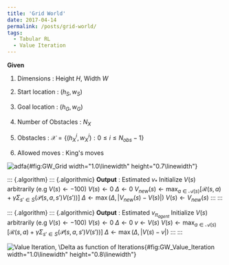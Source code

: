 ```yaml
---
title: 'Grid World'
date: 2017-04-14
permalink: /posts/grid-world/
tags:
  - Tabular RL
  - Value Iteration
---
```


**Given**

1.  Dimensions : Height $H$, Width $W$

2.  Start location : $(h_{S},w_{S})$

3.  Goal location : $(h_{G},w_{G})$

4.  Number of Obstacles : $N_{X}$

5.  Obstacles :
    $\mathcal{X} = \{ (h_{X}^{i},w_{X}^{i}):  0 \leq i \leq N_{obs}-1 \}$

6.  Allowed moves : King's moves

![adfa](https://adi3e08.github.io/files/profile.png){#fig:GW_Grid width="1.0\\linewidth"
height="0.7\\linewidth"}

::: {.algorithm}
::: {.algorithmic}
**Output** : Estimated $v_{*}$ Initialize $V(s)$ arbitrarily (e.g
$V(s) \gets -100$) $V(s) \gets 0$ $\Delta \gets 0$
$V_{new}(s) \gets  \max_{a \in \mathcal{A}(s)} [\mathcal{R}(s,a)+\gamma \Sigma_{s'\in S} (\mathcal{P}(s,a,s') V(s'))]$
$\Delta \gets \max(\Delta,|V_{new}(s)-V(s)| )$ $V(s) \gets V_{new}(s)$
:::
:::

::: {.algorithm}
::: {.algorithmic}
**Output** : Estimated $v_{\pi_{agent}}$ Initialize $V(s)$ arbitrarily
(e.g $V(s) \gets -100$) $V(s) \gets 0$ $\Delta \gets 0$ $v \gets V(s)$
$V(s) \gets \max_{a \in \mathcal{A}(s)} [\mathcal{R}(s,a)+\gamma \Sigma_{s'\in S} (\mathcal{P}(s,a,s') V(s'))]$
$\Delta \gets \max(\Delta,|V(s)-v| )$
:::
:::

![**Value Iteration**, $\Delta$ as function of
Iterations](https://adi3e08.github.io/files/profile.png){#fig:GW_Value_Iteration
width="1.0\\linewidth" height="0.8\\linewidth"}
